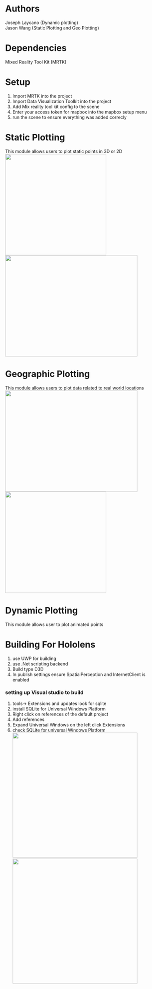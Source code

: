 # Authors
Joseph Laycano (Dynamic plotting)  
Jason Wang (Static Plotting and Geo Plotting)

# Dependencies 
Mixed Reality Tool Kit (MRTK)

# Setup  
1. Import MRTK into the project
2. Import Data Visualization Toolkit into the project
3. Add Mix reality tool kit config to the scene
4. Enter your access token for mapbox into the mapbox setup menu
5. run the scene to ensure everything was added correcly

# Static Plotting
This module allows users to plot static points in 3D or 2D  
<img src="https://i.imgur.com/hwFQV0H.jpg" width="324" height="324"> <img src="https://i.imgur.com/HSD8MDH.jpg" width="424" height="324">

# Geographic Plotting
This module allows users to plot data related to real world locations   
<img src="https://i.imgur.com/lfMh6C1.jpg" width="424" height="324"> <img src="https://i.imgur.com/lmoW3Aa.png" width="324" height="324">

# Dynamic Plotting
This module allows user to plot animated points  

# Building For Hololens
1. use UWP for building
2. use .Net scripting backend
3. Build type D3D
4. In publish settings ensure SpatialPerception and InternetClient is enabled
### setting up Visual studio to build 
1. tools-> Extensions and updates look for sqlite
2. install SQLite for Universal Windows Platform
3. Right click on references of the default project
4. Add references
5. Expand Universal Windows on the left click Extensions
6. check SQLite for universal Windows Platform  
<img src="https://i.imgur.com/6prfnvr.jpg" width="400" height="400"> <img src="https://i.imgur.com/UPKUPZw.jpg" width="400" height="400">
